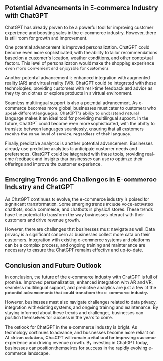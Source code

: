 
Potential Advancements in E-commerce Industry with ChatGPT
----------------------------------------------------------

ChatGPT has already proven to be a powerful tool for improving customer experience and boosting sales in the e-commerce industry. However, there is still room for growth and improvement.

One potential advancement is improved personalization. ChatGPT could become even more sophisticated, with the ability to tailor recommendations based on a customer's location, weather conditions, and other contextual factors. This level of personalization would make the shopping experience even more convenient and enjoyable for customers.

Another potential advancement is enhanced integration with augmented reality (AR) and virtual reality (VR). ChatGPT could be integrated with these technologies, providing customers with real-time feedback and advice as they try on clothes or explore products in a virtual environment.

Seamless multilingual support is also a potential advancement. As e-commerce becomes more global, businesses must cater to customers who speak different languages. ChatGPT's ability to understand natural language makes it an ideal tool for providing multilingual support. In the future, ChatGPT could become even more sophisticated, with the ability to translate between languages seamlessly, ensuring that all customers receive the same level of service, regardless of their language.

Finally, predictive analytics is another potential advancement. Businesses already use predictive analytics to anticipate customer needs and preferences. ChatGPT could be integrated with these tools, providing real-time feedback and insights that businesses can use to optimize their offerings and improve the customer experience.

Emerging Trends and Challenges in E-commerce Industry and ChatGPT
-----------------------------------------------------------------

As ChatGPT continues to evolve, the e-commerce industry is poised for significant transformation. Some emerging trends include voice-activated chatbots, social commerce, and chatbots in physical stores. These trends have the potential to transform the way businesses interact with their customers and drive revenue growth.

However, there are challenges that businesses must navigate as well. Data privacy is a significant concern as businesses collect more data on their customers. Integration with existing e-commerce systems and platforms can be a complex process, and ongoing training and maintenance are necessary to ensure that ChatGPT remains effective and up-to-date.

Conclusion and Future Outlook
-----------------------------

In conclusion, the future of the e-commerce industry with ChatGPT is full of promise. Improved personalization, enhanced integration with AR and VR, seamless multilingual support, and predictive analytics are just a few of the potential advancements that could transform the e-commerce industry.

However, businesses must also navigate challenges related to data privacy, integration with existing systems, and ongoing training and maintenance. By staying informed about these trends and challenges, businesses can position themselves for success in the years to come.

The outlook for ChatGPT in the e-commerce industry is bright. As technology continues to advance, and businesses become more reliant on AI-driven solutions, ChatGPT will remain a vital tool for improving customer experience and driving revenue growth. By investing in ChatGPT today, businesses can position themselves for success in the rapidly evolving e-commerce landscape.
